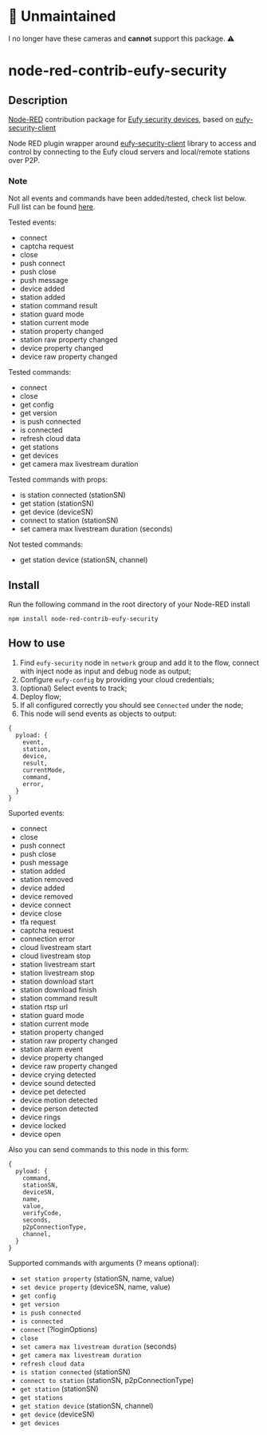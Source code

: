 # 🚨 Unmaintained

I no longer have these cameras and __cannot__ support this package. ⚠️

# node-red-contrib-eufy-security

## Description

[Node-RED][1] contribution package for [Eufy security devices][2], based on [eufy-security-client][3]

Node RED plugin wrapper around [eufy-security-client][2] library to access and control by connecting to the Eufy cloud servers and local/remote stations over P2P.

### Note

Not all events and commands have been added/tested, check list below. Full list can be found [here][4].

Tested events:
* connect
* captcha request
* close
* push connect
* push close
* push message
* device added
* station added
* station command result
* station guard mode
* station current mode
* station property changed
* station raw property changed
* device property changed
* device raw property changed

Tested commands:
* connect
* close
* get config
* get version
* is push connected
* is connected
* refresh cloud data
* get stations
* get devices
* get camera max livestream duration

Tested commands with props:
* is station connected (stationSN)
* get station (stationSN)
* get device (deviceSN)
* connect to station (stationSN)
* set camera max livestream duration (seconds)

Not tested commands:
* get station device (stationSN, channel)

## Install

Run the following command in the root directory of your Node-RED install

    npm install node-red-contrib-eufy-security

## How to use

1. Find `eufy-security` node in `network` group and add it to the flow, connect with inject node as input and debug node as output;
2. Configure `eufy-config` by providing your cloud credentials;
3. (optional) Select events to track;
4. Deploy flow;
5. If all configured correctly you should see `Connected` under the node;
6. This node will send events as objects to output:

```
{
  pyload: {
    event,
    station,
    device,
    result,
    currentMode,
    command,
    error,
  }
}
```

Suported events:
* connect
* close
* push connect
* push close
* push message
* station added
* station removed
* device added
* device removed
* device connect
* device close
* tfa request
* captcha request
* connection error
* cloud livestream start
* cloud livestream stop
* station livestream start
* station livestream stop
* station download start
* station download finish
* station command result
* station rtsp url
* station guard mode
* station current mode
* station property changed
* station raw property changed
* station alarm event
* device property changed
* device raw property changed
* device crying detected
* device sound detected
* device pet detected
* device motion detected
* device person detected
* device rings
* device locked
* device open

Also you can send commands to this node in this form:

```
{
  pyload: {
    command,
    stationSN,
    deviceSN,
    name,
    value,
    verifyCode,
    seconds,
    p2pConnectionType,
    channel,
  }
}
```

 Supported commands with arguments (? means optional):
* `set station property` (stationSN, name, value)
* `set device property` (deviceSN, name, value)
* `get config`
* `get version`
* `is push connected`
* `is connected`
* `connect` (?loginOptions)
* `close`
* `set camera max livestream duration` (seconds)
* `get camera max livestream duration`
* `refresh cloud data`
* `is station connected` (stationSN)
* `connect to station` (stationSN, p2pConnectionType)
* `get station` (stationSN)
* `get stations`
* `get station device` (stationSN, channel)
* `get device` (deviceSN)
* `get devices`

[1]:https://nodered.org
[2]:https://us.eufylife.com/collections/security
[3]:https://github.com/bropat/eufy-security-client
[4]:https://github.com/bropat/eufy-security-client/blob/8f2f8b352fd4bcd0ffd5b1f754c85a1df69c376c/src/interfaces.ts#L45C31-L45C31

